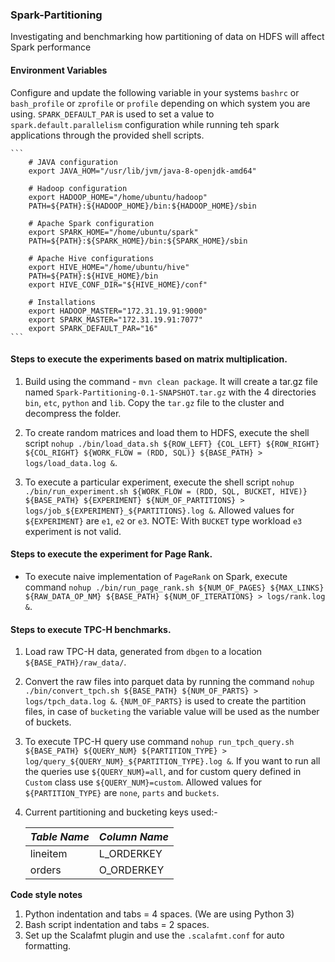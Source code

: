 ### Spark-Partitioning

Investigating and benchmarking how partitioning of data on HDFS will affect Spark performance

#### Environment Variables

Configure and update the following variable in your systems `bashrc` or `bash_profile` 
or `zprofile` or `profile` depending on which system you are using. `SPARK_DEFAULT_PAR` 
is used to set a value to `spark.default.parallelism` configuration while running teh 
spark applications through the provided shell scripts.

    ```
        # JAVA configuration
        export JAVA_HOM="/usr/lib/jvm/java-8-openjdk-amd64"
        
        # Hadoop configuration
        export HADOOP_HOME="/home/ubuntu/hadoop"
        PATH=${PATH}:${HADOOP_HOME}/bin:${HADOOP_HOME}/sbin
        
        # Apache Spark configuration
        export SPARK_HOME="/home/ubuntu/spark"
        PATH=${PATH}:${SPARK_HOME}/bin:${SPARK_HOME}/sbin
        
        # Apache Hive configurations
        export HIVE_HOME="/home/ubuntu/hive"
        PATH=${PATH}:${HIVE_HOME}/bin
        export HIVE_CONF_DIR="${HIVE_HOME}/conf"
        
        # Installations 
        export HADOOP_MASTER="172.31.19.91:9000"
        export SPARK_MASTER="172.31.19.91:7077"
        export SPARK_DEFAULT_PAR="16"
    ```

#### Steps to execute the experiments based on matrix multiplication.

1. Build using the command - `mvn clean package`. It will create a tar.gz file 
named `Spark-Partitioning-0.1-SNAPSHOT.tar.gz` with the 4 directories `bin`, `etc`, `python` and `lib`.
Copy the `tar.gz` file to the cluster and decompress the folder.

2. To create random matrices and load them to HDFS, execute the shell script 
`nohup ./bin/load_data.sh ${ROW_LEFT} {COL_LEFT} ${ROW_RIGHT} ${COL_RIGHT} ${WORK_FLOW = (RDD, SQL)} ${BASE_PATH} > logs/load_data.log &`.

3. To execute a particular experiment, execute the shell script 
`nohup ./bin/run_experiment.sh ${WORK_FLOW = (RDD, SQL, BUCKET, HIVE)} ${BASE_PATH} ${EXPERIMENT} ${NUM_OF_PARTITIONS} > logs/job_${EXPERIMENT}_${PARTITIONS}.log &`.
Allowed values for `${EXPERIMENT}` are `e1`, `e2` or `e3`. NOTE: With `BUCKET` type workload `e3` experiment is not valid.

#### Steps to execute the experiment for Page Rank.

* To execute naive implementation of `PageRank` on Spark, execute command
 `nohup ./bin/run_page_rank.sh ${NUM_OF_PAGES} ${MAX_LINKS} ${RAW_DATA_OP_NM} ${BASE_PATH} ${NUM_OF_ITERATIONS} > logs/rank.log &`.

#### Steps to execute TPC-H benchmarks.

1. Load raw TPC-H data, generated from `dbgen` to a location `${BASE_PATH}/raw_data/`.

2. Convert the raw files into parquet data by running the command 
`nohup ./bin/convert_tpch.sh ${BASE_PATH} ${NUM_OF_PARTS} > logs/tpch_data.log &`. 
`{NUM_OF_PARTS}` is used to create the partition files, in case of `bucketing` the variable 
value will be used as the number of buckets.

3. To execute TPC-H query use command 
`nohup run_tpch_query.sh ${BASE_PATH} ${QUERY_NUM} ${PARTITION_TYPE} > log/query_${QUERY_NUM}_${PARTITION_TYPE}.log &`. 
If you want to run all the queries use `${QUERY_NUM}=all`, and for custom query defined 
in `Custom` class use `${QUERY_NUM}=custom`. Allowed values for `${PARTITION_TYPE}` 
are `none`, `parts` and `buckets`.

4. Current partitioning and bucketing keys used:-

    | *Table Name*     |   *Column Name*   |
    |------------------|-------------------|
    |   lineitem       |   L_ORDERKEY      |
    |   orders         |   O_ORDERKEY      |

**Code style notes**
1. Python indentation and tabs = 4 spaces. (We are using Python 3)
2. Bash script indentation and tabs = 2 spaces.
3. Set up the Scalafmt plugin and use the `.scalafmt.conf` for auto formatting.